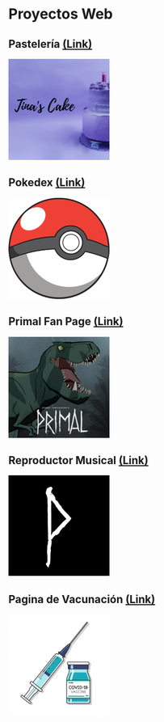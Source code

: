 # Proyectos Web

## Pastelería [(Link)](https://luis-pedroza.github.io/Frontend/pasteleria/index.html)
<a href="https://luis-pedroza.github.io/Proyectos_Web/pasteleria/index.html" target="_blank"> <img src="./pasteleria.png" width="200" height="200"/></a> 

## Pokedex [(Link)](https://luis-pedroza.github.io/Frontend/pokedex/index.html)
<a href="https://luis-pedroza.github.io/Proyectos_Web/pokedex/index.html" target="_blank"> <img src="./pokedex.png" width="200" height="200"/></a> 

## Primal Fan Page [(Link)](https://luis-pedroza.github.io/Frontend/primal/index.html)
<a href="https://luis-pedroza.github.io/Proyectos_Web/primal/index.html" target="_blank"> <img src="./primal.jpg" width="200" height="200"/></a> 

## Reproductor Musical [(Link)](https://luis-pedroza.github.io/Frontend/reproductor/index.html)
<a href="https://luis-pedroza.github.io/Proyectos_Web/reproductor/index.html" target="_blank"> <img src="./reproductor.jpg" width="200" height="200"/></a> 

## Pagina de Vacunación [(Link)](https://luis-pedroza.github.io/Frontend/vacunacion/index.html)
<a href="https://luis-pedroza.github.io/Proyectos_Web/vacunacion/index.html" target="_blank"> <img src="./vacunacion.webp" width="200" height="200"/></a> 
